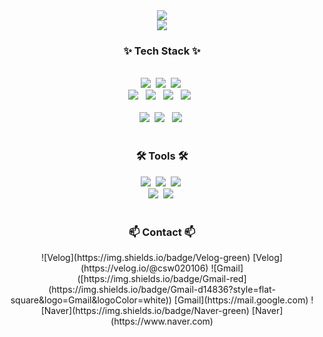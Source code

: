 <!--타이틀 부분-->
<div align="center">
  <img src="https://capsule-render.vercel.app/api?type=Venom&color=9d74d6&height=300&section=header&text=Hasegos%20Github&fontSize=90&fontColor=000000">
</div>
<!--방문자 수-->
<div align="center">
  <img src="https://hitscounter.dev/api/hit?url=https%3A%2F%2Fgithub.com%2FSuhoBam&label=&icon=github&color=%238540f5">
</div>
<!--내용 부분-->
<h3 align="center">✨ Tech Stack ✨</h3>
<br>
<div align="center"> 
  <img src="https://img.shields.io/badge/javascript-F7DF1E.svg?style=for-the-badge&logo=javascript&logoColor=20232a" />&nbsp
  <img src="https://img.shields.io/badge/html5-E34F26.svg?style=for-the-badge&logo=html5&logoColor=white" />&nbsp
  <img src="https://img.shields.io/badge/css3-1572B6.svg?style=for-the-badge&logo=css3&logoColor=white" />&nbsp    
</div>
<div align="center">
    <img src="https://img.shields.io/badge/java-%23ED8B00.svg?style=for-the-badge&logo=openjdk&logoColor=white">
  &nbsp
    <img src="https://img.shields.io/badge/spring-%236DB33F.svg?style=for-the-badge&logo=spring&logoColor=white">  
  &nbsp  
    <img src="https://img.shields.io/badge/c-%2300599C.svg?style=for-the-badge&logo=c&logoColor=white">  
  &nbsp
    <img src="https://img.shields.io/badge/AWS-%23FF9900.svg?style=for-the-badge&logo=amazon-aws&logoColor=white">
    &nbsp  
</div>
<br>
<div align="center">
    <img src="https://github-readme-stats.vercel.app/api?username=SuhoBam&show_icons=true&theme=tru">&nbsp
    <img src="http://mazassumnida.wtf/api/v2/generate_badge?boj=yourname"> &nbsp
    <img src="https://github-readme-stats.vercel.app/api/top-langs/?username=SuhoBam&show_icons=true&hide_border=true&title_color=004386&icon_color=004386&layout=compact">&nbsp    
</div>
<br>
<h3 align="center">🛠 Tools 🛠</h3>
<div align="center">
  <img src="https://img.shields.io/badge/git-F05033.svg?style=for-the-badge&logo=git&logoColor=white" />&nbsp
  <img src="https://img.shields.io/badge/github-181717.svg?style=for-the-badge&logo=github&logoColor=white" />&nbsp
  <img src="https://img.shields.io/badge/Notion-F3F3F3.svg?style=for-the-badge&logo=notion&logoColor=black" />&nbsp
</div>
<div align="center">
  <img src="https://img.shields.io/badge/VSCode-2C2C32.svg?style=for-the-badge&logo=visual-studio-code&logoColor=22ABF3" />&nbsp
  <img src="https://img.shields.io/badge/IntelliJIDEA-000000.svg?style=for-the-badge&logo=intellij-idea&logoColor=white">&nbsp  
</div>
<br>
<h3 align="center">📫 Contact 📫</h3>
<div align="center">
 ![Velog](https://img.shields.io/badge/Velog-green) [Velog](https://velog.io/@csw020106)
![Gmail]([https://img.shields.io/badge/Gmail-red](https://img.shields.io/badge/Gmail-d14836?style=flat-square&logo=Gmail&logoColor=white)) [Gmail](https://mail.google.com)
![Naver](https://img.shields.io/badge/Naver-green) [Naver](https://www.naver.com)
</div>

